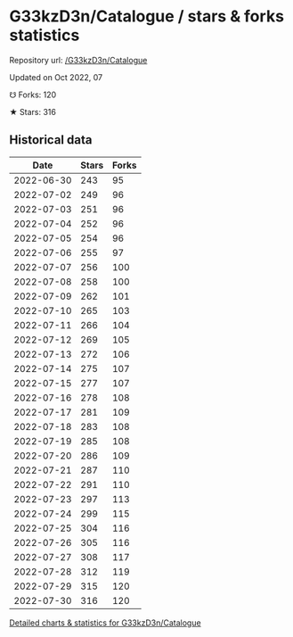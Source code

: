 # G33kzD3n/Catalogue / stars & forks statistics

Repository url: [/G33kzD3n/Catalogue](https://github.com/G33kzD3n/Catalogue)

Updated on Oct 2022, 07

☋ Forks: 120

★ Stars: 316

## Historical data
| Date | Stars | Forks |
|------|-------|-------|
| 2022-06-30 | 243 | 95 | 
| 2022-07-02 | 249 | 96 | 
| 2022-07-03 | 251 | 96 | 
| 2022-07-04 | 252 | 96 | 
| 2022-07-05 | 254 | 96 | 
| 2022-07-06 | 255 | 97 | 
| 2022-07-07 | 256 | 100 | 
| 2022-07-08 | 258 | 100 | 
| 2022-07-09 | 262 | 101 | 
| 2022-07-10 | 265 | 103 | 
| 2022-07-11 | 266 | 104 | 
| 2022-07-12 | 269 | 105 | 
| 2022-07-13 | 272 | 106 | 
| 2022-07-14 | 275 | 107 | 
| 2022-07-15 | 277 | 107 | 
| 2022-07-16 | 278 | 108 | 
| 2022-07-17 | 281 | 109 | 
| 2022-07-18 | 283 | 108 | 
| 2022-07-19 | 285 | 108 | 
| 2022-07-20 | 286 | 109 | 
| 2022-07-21 | 287 | 110 | 
| 2022-07-22 | 291 | 110 | 
| 2022-07-23 | 297 | 113 | 
| 2022-07-24 | 299 | 115 | 
| 2022-07-25 | 304 | 116 | 
| 2022-07-26 | 305 | 116 | 
| 2022-07-27 | 308 | 117 | 
| 2022-07-28 | 312 | 119 | 
| 2022-07-29 | 315 | 120 | 
| 2022-07-30 | 316 | 120 | 


[Detailed charts & statistics for G33kzD3n/Catalogue](https://reviewgithub.com/rep/G33kzD3n/Catalogue)
